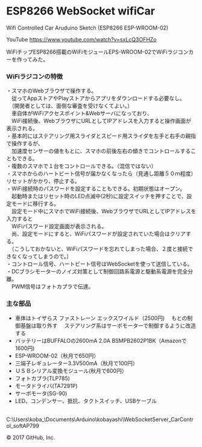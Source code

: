 # ESP8266 WebSocket wifiCar
Wifi Controlled Car Aruduino Sketch (ESP8266 ESP-WROOM-02)

YouTube
https://www.youtube.com/watch?v=sxLcQ3OFHZo

WiFiチップESP8266搭載のWiFiモジュールEPS-WROOM-02でWiFiラジコンカーを作ってみた。<BR>
### WiFiラジコンの特徴<BR>
・スマホのWebブラウザで操作する。<BR>
　従ってAppストアやPlayストアからアプリをダウンロードする必要なし。<BR>
　（開発者としては、面倒な審査を受けなくてよい。）<BR>
　車自体がWiFiアクセスポイント&Webサーバになっており、<BR>
　WiFi接続後、WebブラウザにURLとしてIPアドレスを入力すると操作画面が表示される。<BR>
・基本的にはステアリング用スライダとスピード用スライダを左手と右手の親指で操作するが、<BR>
　加速度センサーの値をもとに、スマホの前後左右の傾きでコントロールすることもできる。<BR>
・複数のスマホで１台をコントロールできる。（混信ではない）<BR>
・スマホからのハートビート信号が届かなくなったら（見通し距離５０ｍ程度）リセットがかかり、停止する。<BR>
・WiFi接続時のパスワードを設定することもできる。初期状態はオープン。<BR>
　起動時またはリセット時のLED点滅中(2秒)に設定スイッチを押すことで、設定モードに移行する。<BR>
　設定モード中にスマホでWiFi接続後、WebブラウザでURLとしてIPアドレスを入力すると<BR>
　WiFiパスワード設定画面が表示される。<BR>
　尚、設定モードにすると、WiFiパスワードが設定されていた場合はクリアする。<BR>
　（こうしておかないと、WiFiパスワードを忘れてしまった場合、２度と接続できなくなってしまうので。）<BR>
・コントロール信号、ハートビート信号はWebSocketを使って送信している。<BR>
・DCブラシモーターのノイズ対策として制御回路系電源と駆動系電源を完全分離。<BR>
　PWM信号はフォトカプラで伝達。<BR>

### 主な部品<BR>
- 車体はトイザらス ファストレーン エックスワイルド（2500円)
　もとの制御基盤は取り外す
　ステアリング系はサーボモーターで制御するように改造する
- バッテリーはBUFFALOの2600mA 2.0A BSMPB2602P1BK（Amazonで1600円)
- ESP-WROOM-02（秋月で650円）<BR>
- 三端子レギュレーター3.3V500mA（秋月で100円）<BR>
- ＵＳＢシリアル変換モジュール(秋月で600円）<BR>
- フォトカプラ(TLP785)<BR>
- モータドライバ(TA7291P)<BR>
- サーボモータ(SG-90)<BR>
- LED、コンデンサー、抵抗、タクトスイッチ、USBケーブル<BR>
 <BR>
 C:\Users\koba_\Documents\Arduino\kobayashi\WebSocketServer_CarControl_softAP799<BR>
 
© 2017 GitHub, Inc.
